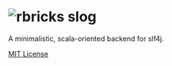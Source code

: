 # ![rbricks slog](https://raw.githubusercontent.com/rbricks/rbricks.github.io/master/logo/slog.png)

A minimalistic, scala-oriented backend for slf4j.

[MIT License](LICENSE.txt)
